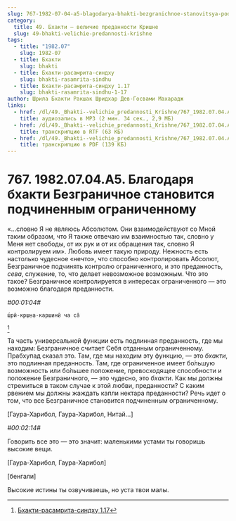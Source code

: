 ```yaml
---
slug: 767-1982-07-04-a5-blagodarya-bhakti-bezgranichnoe-stanovitsya-podchinennym-ogranichennomu
category:
  title: 49. Бхакти — величие преданности Кришне
  slug: 49-bhakti-velichie-predannosti-krishne
tags:
  - title: "1982.07"
    slug: 1982-07
  - title: Бхакти
    slug: bhakti
  - title: Бхакти-расамрита-синдху
    slug: bhakti-rasamrita-sindhu
  - title: Бхакти-расамрита-синдху 1.17
    slug: bhakti-rasamrita-sindhu-1-17
author: Шрила Бхакти Ракшак Шридхар Дев-Госвами Махарадж
links:
  - href: /dl/49._Bhakti--velichie_predannosti_Krishne/767_1982.07.04.A5_SridharMj_Blagodarja_bhakti_Bezgranichnoe_stanovitsja_podchinennym_ogranichennomu.mp3
    title: аудиозапись в MP3 (2 мин. 34 сек., 2,9 МБ)
  - href: /dl/49._Bhakti--velichie_predannosti_Krishne/767_1982.07.04.A5_SridharMj_Blagodarja_bhakti_Bezgranichnoe_stanovitsja_podchinennym_ogranichennomu.rtf
    title: транскрипцию в RTF (63 КБ)
  - href: /dl/49._Bhakti--velichie_predannosti_Krishne/767_1982.07.04.A5_SridharMj_Blagodarja_bhakti_Bezgranichnoe_stanovitsja_podchinennym_ogranichennomu.pdf
    title: транскрипцию в PDF (139 КБ)
---
```


# 767. 1982.07.04.A5. Благодаря бхакти Безграничное становится подчиненным ограниченному

«…словно Я не являюсь Абсолютом. Они взаимодействуют со Мной таким образом, что Я также отвечаю им взаимностью так, словно у Меня нет свободы, от их рук и от их обращения так, словно Я контролируем им». Любовь имеет такую природу. Нежность есть настолько чудесное «нечто», что способно контролировать Абсолют, Безграничное подчинять контролю ограниченного, и это преданность, *сева*, служение, то, что делает невозможное возможным. Что это такое? Безграничное контролируется в интересах ограниченного — это возможно благодаря преданности.

*#00:01:04#*

    ш́рӣ-кр̣ш̣н̣а-карш̣ин̣ӣ ча са̄
[^_ftn1]

Та часть универсальной функции есть подлинная преданность, где мы находим: Безграничное считает Себя отданным ограниченному. Прабхупад сказал это. Там, где мы находим эту функцию, — это *бхакти*, это подлинная преданность. Там, где ограниченное имеет бо́льшую возможность или бо́льшее положение, превосходящее способности и положение Безграничного, — это чудесно, это *бхакти*. Как мы должны стремиться в таком случае к этой любви, преданности? С каким рвением мы должны жаждать капли нектара преданности? Речь идет о том, что все Безграничное становится подчиненным ограниченному.

[Гаура-Харибол, Гаура-Харибол, Нитай…]

*#00:02:14#*

Говорить все это — это значит: маленькими устами ты говоришь высокие вещи.

[Гаура-Харибол, Гаура-Харибол]

[бенгали]

Высокие истины ты озвучиваешь, но уста твои малы.



[^_ftn1]: [Бхакти-расамрита-синдху 1.17](../notes/bhakti-rasamrita-sindhu/bhakti-rasamrita-sindhu-1-17.md)

